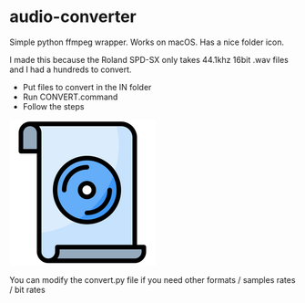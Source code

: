 # audio-converter

Simple python ffmpeg wrapper. Works on macOS. Has a nice folder icon.

I made this because the Roland SPD-SX only takes 44.1khz 16bit .wav files and I had a hundreds to convert.

- Put files to convert in the IN folder
- Run CONVERT.command
- Follow the steps

![Alt text](CONVERT/audio-file.png "Icon")

You can modify the convert.py file if you need other formats / samples rates / bit rates
